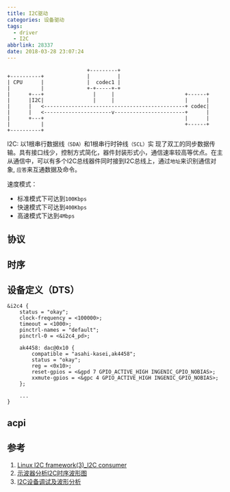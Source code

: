 ```yaml
---
title: I2C驱动
categories: 设备驱动
tags:
  - driver
  - I2C
abbrlink: 28337
date: 2018-03-28 23:07:24
---
```


```
                          +---------+
+----------+              |         |
| CPU      |              |  codec1 |
|          |              +-+-----+-+
|      +---+                |     |                       +------+
|      |I2C|                |     |                       |      |
|      |   <----------------------------------------------+ codec|
|      |   <----------------------v-----------------------+      |
|      +---+                                              |      |
|          |                                              +------+
+----------+
```

I2C: 以1根串行数据线`（SDA）`和1根串行时钟线`（SCL）`实 现了双工的同步数据传输。具有接口线少，控制方式简化，器件封装形式小，通信速率较高等优点。在主从通信中，可以有多个I2C总线器件同时接到I2C总线上，通过`地址`来识别通信对象, `应答`来互通数据及命令。

速度模式：
* 标准模式下可达到`100Kbps`
* 快速模式下可达到`400Kbps`
* 高速模式下达到`4Mbps`

<!--more-->

## 协议

## 时序

## 设备定义（DTS）

```
&i2c4 {
	status = "okay";
	clock-frequency = <100000>;
	timeout = <1000>;
	pinctrl-names = "default";
	pinctrl-0 = <&i2c4_pd>;

	ak4458: dac@0x10 {
		compatible = "asahi-kasei,ak4458";
		status = "okay";
		reg = <0x10>;
		reset-gpios = <&gpd 7 GPIO_ACTIVE_HIGH INGENIC_GPIO_NOBIAS>;
		xxmute-gpios = <&gpc 4 GPIO_ACTIVE_HIGH INGENIC_GPIO_NOBIAS>;
	};

	...
}
```

## acpi

## 参考

1. [Linux I2C framework(3)_I2C consumer](http://www.wowotech.net/linux_kenrel/i2c_consumer.html)
2. [示波器分析I2C时序波形图](https://blog.csdn.net/ASKLW/article/details/77834077)
3. [I2C设备调试及波形分析](https://blog.csdn.net/smallmuou/article/details/7183656)
